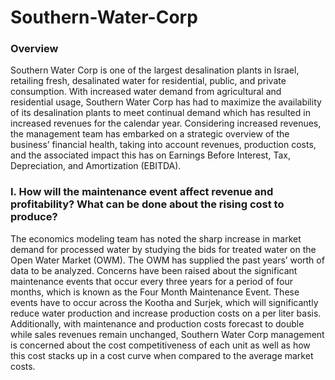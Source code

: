 # Southern-Water-Corp

### Overview
Southern Water Corp is one of the largest desalination plants in Israel, retailing fresh, desalinated water for residential, public, and private consumption. With increased water demand from agricultural and residential usage, Southern Water Corp has had to maximize the availability of its desalination plants to meet continual demand which has resulted in increased revenues for the calendar year. Considering	increased	revenues, the	management	team	has	embarked	on	a	strategic	overview	of	the	business’	financial health,	taking	into	account	revenues,	production	costs,	and	the	associated	impact	this has	on	Earnings	Before	Interest,	Tax,	Depreciation,	and	Amortization	(EBITDA).

### I. How will the maintenance event affect revenue and profitability? What can be done about the rising cost to produce? 
The	economics	modeling	team	has	noted	the	sharp	increase	in	market	demand	for processed	water	by	studying	the	bids	for	treated	water	on	the	Open	Water	Market
(OWM).	The	OWM	has	supplied	the	past	years’	worth	of	data	to	be	analyzed. Concerns	have	been	raised	about	the	significant	maintenance	events	that	occur	every three	years	for	a	period	of	four	months,	which	is	known	as	the	Four	Month	Maintenance Event.	These	events	have	to	occur	across	the	Kootha	and	Surjek,	which	will	significantly reduce	water	production	and	increase	production	costs	on	a	per	liter	basis.	Additionally, with	maintenance	and	production	costs	forecast	to	double	while	sales	revenues	remain unchanged,		Southern	Water	Corp	management	is	concerned	about	the	cost competitiveness	of	each	unit	as	well	as	how	this	cost	stacks	up	in	a cost	curve	when compared	to	the	average	market	costs.
